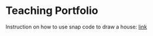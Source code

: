 # Teaching Portfolio

Instruction on how to use snap code to draw a house: [link](https://youtu.be/6TNEDPyY53s)
